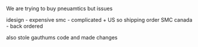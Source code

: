 We are trying to buy pneuamtics but issues

idesign - expensive
smc - complicated + US so shipping order
SMC canada - back ordered

also stole gauthums code and made changes

